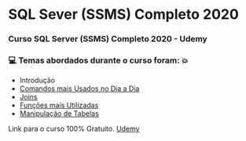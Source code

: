 # SQL Sever (SSMS) Completo 2020
### Curso SQL Server (SSMS) Completo 2020 - Udemy
### :computer: Temas abordados durante o curso foram: :boom:
- Introdução
- [Comandos mais Usados no Dia a Dia](https://github.com/romulovieira777/Curso_SQL_Completo_2020/tree/main/Se%C3%A7%C3%A3o%2002%20-%20Comando%20mais%20Usados)
- [Joins](https://github.com/romulovieira777/Curso_SQL_Completo_2020/tree/main/Se%C3%A7%C3%A3o%2003%20-%20Joins)
- [Funções mais Utilizadas](https://github.com/romulovieira777/Curso_SQL_Completo_2020/tree/main/Se%C3%A7%C3%A3o%2004%20-%20Fun%C3%A7%C3%B5es%20mais%20Utilizadas)
- [Manipulação de Tabelas](https://github.com/romulovieira777/Curso_SQL_Completo_2020/tree/main/Se%C3%A7%C3%A3o%2005%20-%20Manipula%C3%A7%C3%A3o%20de%20Tabelas)

Link para o curso 100% Gratuito. 
[Udemy](https://www.udemy.com/course/curso-sql-completo-desafios-e-muita-pratica/)
